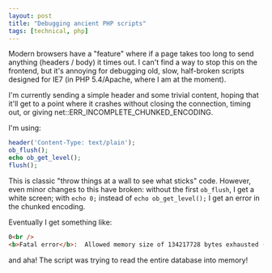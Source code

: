 ```yaml
---
layout: post
title: "Debugging ancient PHP scripts"
tags: [technical, php]
---
```


Modern browsers have a "feature" where if a page takes too long to send anything (headers / body) it times out. I can't find a way to stop this on the frontend, but it's annoying for debugging old, slow, half-broken scripts designed for IE7 (in PHP 5.4/Apache, where I am at the moment).

I'm currently sending a simple header and some trivial content, hoping that it'll get to a point where it crashes without closing the connection, timing out, or giving net::ERR_INCOMPLETE_CHUNKED_ENCODING.

I'm using:

```php
header('Content-Type: text/plain');
ob_flush();
echo ob_get_level();
flush();
```

This is classic "throw things at a wall to see what sticks" code. However, even minor changes to this have broken: without the first `ob_flush`, I get a white screen; with `echo 0;` instead of `echo ob_get_level();` I get an error in the chunked encoding.

Eventually I get something like:

```html
0<br />
<b>Fatal error</b>:  Allowed memory size of 134217728 bytes exhausted (tried to allocate 32 bytes) in <b>/var/www/html/update_database.php</b> on line <b>94</b><br />
```

and aha! The script was trying to read the entire database into memory!
